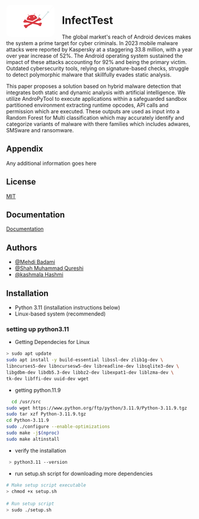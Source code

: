 

<p align="left">
  <img src="https://github.com/Binary-Assassin/InfectTest/blob/main/static/how-to-remove-malware-on-android-1536x1015-Photoroom.png" width="130" align="left" style="margin-right: 20px; border-radius: 12px;">
</p>


# InfectTest

The global market's reach of Android devices makes the system a prime target for cyber criminals. In 2023 mobile malware attacks were reported by Kaspersky at a staggering 33.8 million, with a year over year increase of 52%. The Android operating system sustained the impact of these attacks accounting for 92% and being the primary victim. Outdated cybersecurity tools, relying on signature-based checks, struggle to detect polymorphic malware that skillfully evades static analysis.

This paper proposes a solution based on hybrid malware detection that integrates both static and dynamic analysis with artificial intelligence. We utilize AndroPyTool to execute applications within a safeguarded sandbox partitioned environment extracting runtime opcodes, API calls and permission which are executed. These outputs are used as input into a Random Forest for Multi classification which may accurately identify and categorize variants of malware with there families which includes adwares, SMSware and ransomware.


## Appendix

Any additional information goes here


## License

[MIT](https://choosealicense.com/licenses/mit/)


## Documentation

[Documentation](https://linktodocumentation)


## Authors

- [@Mehdi Badami](https://www.linkedin.com/in/mehdi-badami/)
- [@Shah Muhammad Qureshi](https://www.linkedin.com/in/smq8/)
- [@kashmala Hashmi](https://www.linkedin.com/in/kashmala-hashmi-744131231/)

## Installation


- Python 3.11 (installation instructions below)
- Linux-based system (recommended)

### setting up python3.11

 - Getting Dependecies for Linux

```bash
> sudo apt update
sudo apt install -y build-essential libssl-dev zlib1g-dev \
libncurses5-dev libncursesw5-dev libreadline-dev libsqlite3-dev \
libgdbm-dev libdb5.3-dev libbz2-dev libexpat1-dev liblzma-dev \
tk-dev libffi-dev uuid-dev wget
```

- getting python.11.9 

```bash
  cd /usr/src
sudo wget https://www.python.org/ftp/python/3.11.9/Python-3.11.9.tgz
sudo tar xzf Python-3.11.9.tgz
cd Python-3.11.9
sudo ./configure --enable-optimizations
sudo make -j$(nproc)
sudo make altinstall
```


- verify the installation
```bash
 > python3.11 --version
```
- run setup.sh script for downloading more dependencies

```bash
# Make setup script executable
> chmod +x setup.sh

# Run setup script
> sudo ./setup.sh
```

